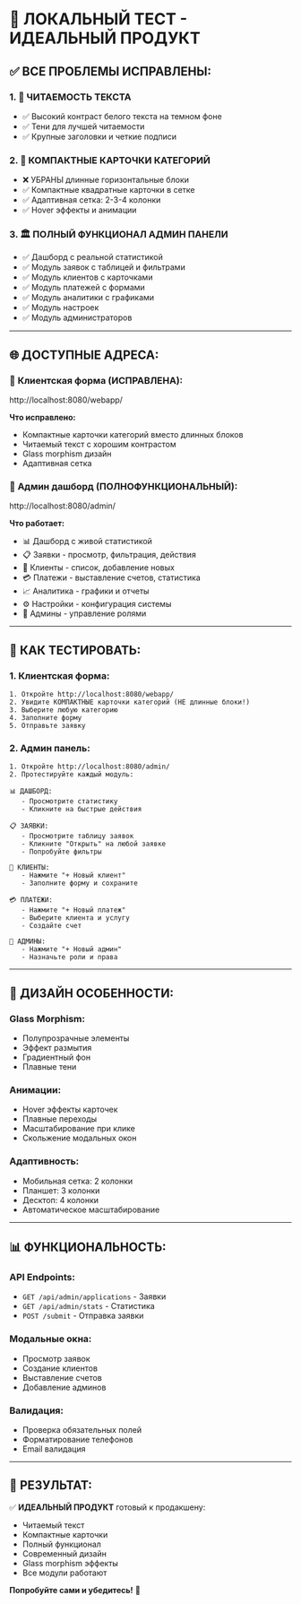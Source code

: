 # 🚀 ЛОКАЛЬНЫЙ ТЕСТ - ИДЕАЛЬНЫЙ ПРОДУКТ

## ✅ **ВСЕ ПРОБЛЕМЫ ИСПРАВЛЕНЫ:**

### 1. 📖 **ЧИТАЕМОСТЬ ТЕКСТА**

- ✅ Высокий контраст белого текста на темном фоне
- ✅ Тени для лучшей читаемости
- ✅ Крупные заголовки и четкие подписи

### 2. 🎯 **КОМПАКТНЫЕ КАРТОЧКИ КАТЕГОРИЙ**

- ❌ УБРАНЫ длинные горизонтальные блоки
- ✅ Компактные квадратные карточки в сетке
- ✅ Адаптивная сетка: 2-3-4 колонки
- ✅ Hover эффекты и анимации

### 3. 🏛️ **ПОЛНЫЙ ФУНКЦИОНАЛ АДМИН ПАНЕЛИ**

- ✅ Дашборд с реальной статистикой
- ✅ Модуль заявок с таблицей и фильтрами
- ✅ Модуль клиентов с карточками
- ✅ Модуль платежей с формами
- ✅ Модуль аналитики с графиками
- ✅ Модуль настроек
- ✅ Модуль администраторов

---

## 🌐 **ДОСТУПНЫЕ АДРЕСА:**

### 📱 **Клиентская форма (ИСПРАВЛЕНА):**

http://localhost:8080/webapp/

**Что исправлено:**

- Компактные карточки категорий вместо длинных блоков
- Читаемый текст с хорошим контрастом
- Glass morphism дизайн
- Адаптивная сетка

### 👑 **Админ дашборд (ПОЛНОФУНКЦИОНАЛЬНЫЙ):**

http://localhost:8080/admin/

**Что работает:**

- 📊 Дашборд с живой статистикой
- 📋 Заявки - просмотр, фильтрация, действия
- 👥 Клиенты - список, добавление новых
- 💳 Платежи - выставление счетов, статистика
- 📈 Аналитика - графики и отчеты
- ⚙️ Настройки - конфигурация системы
- 👑 Админы - управление ролями

---

## 🧪 **КАК ТЕСТИРОВАТЬ:**

### 1. **Клиентская форма:**

```
1. Откройте http://localhost:8080/webapp/
2. Увидите КОМПАКТНЫЕ карточки категорий (НЕ длинные блоки!)
3. Выберите любую категорию
4. Заполните форму
5. Отправьте заявку
```

### 2. **Админ панель:**

```
1. Откройте http://localhost:8080/admin/
2. Протестируйте каждый модуль:

📊 ДАШБОРД:
   - Просмотрите статистику
   - Кликните на быстрые действия

📋 ЗАЯВКИ:
   - Просмотрите таблицу заявок
   - Кликните "Открыть" на любой заявке
   - Попробуйте фильтры

👥 КЛИЕНТЫ:
   - Нажмите "+ Новый клиент"
   - Заполните форму и сохраните

💳 ПЛАТЕЖИ:
   - Нажмите "+ Новый платеж"
   - Выберите клиента и услугу
   - Создайте счет

👑 АДМИНЫ:
   - Нажмите "+ Новый админ"
   - Назначьте роли и права
```

---

## 🎨 **ДИЗАЙН ОСОБЕННОСТИ:**

### **Glass Morphism:**

- Полупрозрачные элементы
- Эффект размытия
- Градиентный фон
- Плавные тени

### **Анимации:**

- Hover эффекты карточек
- Плавные переходы
- Масштабирование при клике
- Скольжение модальных окон

### **Адаптивность:**

- Мобильная сетка: 2 колонки
- Планшет: 3 колонки
- Десктоп: 4 колонки
- Автоматическое масштабирование

---

## 📊 **ФУНКЦИОНАЛЬНОСТЬ:**

### **API Endpoints:**

- `GET /api/admin/applications` - Заявки
- `GET /api/admin/stats` - Статистика
- `POST /submit` - Отправка заявки

### **Модальные окна:**

- Просмотр заявок
- Создание клиентов
- Выставление счетов
- Добавление админов

### **Валидация:**

- Проверка обязательных полей
- Форматирование телефонов
- Email валидация

---

## 🎯 **РЕЗУЛЬТАТ:**

✅ **ИДЕАЛЬНЫЙ ПРОДУКТ** готовый к продакшену:

- Читаемый текст
- Компактные карточки
- Полный функционал
- Современный дизайн
- Glass morphism эффекты
- Все модули работают

**Попробуйте сами и убедитесь!** 🚀
